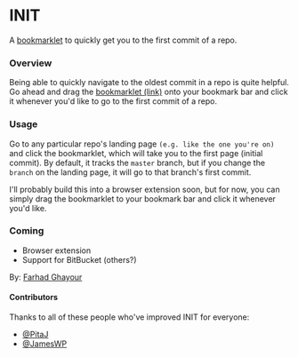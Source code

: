 INIT
====

A <a href="http://farhadg.github.io/init/landing/" target="_blank">bookmarklet</a> to quickly get you to the first commit of a repo.

### Overview

Being able to quickly navigate to the oldest commit in a repo is quite helpful. Go ahead and drag the <a href="http://farhadg.github.io/init/landing/" target="_blank">bookmarklet (link)</a> onto your bookmark bar and click it whenever you'd like to go to the first commit of a repo.

### Usage

Go to any particular repo's landing page `(e.g. like the one you're on)` and click the bookmarklet, which will take you to the first page (initial commit). By default, it tracks the `master` branch, but if you change the `branch` on the landing page, it will go to that branch's first commit.

I'll probably build this into a browser extension soon, but for now, you can simply drag the bookmarklet to your bookmark bar and click it whenever you'd like.

### Coming

- Browser extension
- Support for BitBucket (others?)

By: <a href="https://github.com/farhadg" target="_blank">Farhad Ghayour</a>

#### Contributors

Thanks to all of these people who've improved INIT for everyone:

- [@PitaJ](https://github.com/PitaJ)
- [@JamesWP](https://github.com/JamesWP)
